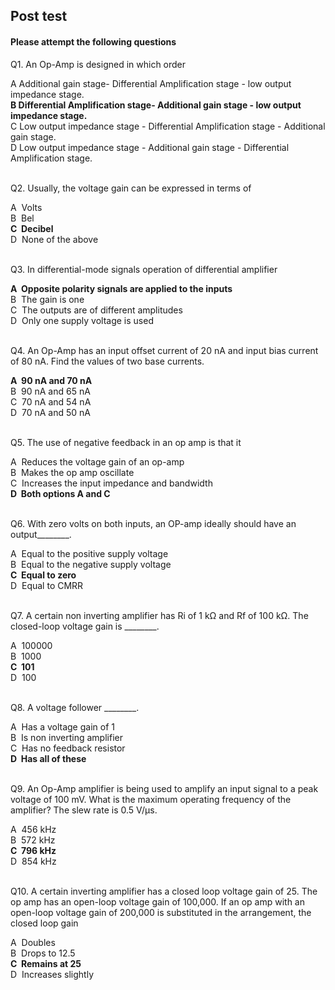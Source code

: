 ## Post test
#### Please attempt the following questions


Q1. An Op-Amp is designed in which order  

A   Additional gain stage- Differential Amplification stage - low output impedance stage.  
<b>B   Differential Amplification stage- Additional gain stage - low output impedance stage.</b>  
C   Low output impedance stage - Differential Amplification stage - Additional gain stage.  
D   Low output impedance stage - Additional gain stage - Differential Amplification stage.  
<br>


Q2. Usually, the voltage gain can be expressed in terms of  

A  Volts  
B  Bel  
<b>C  Decibel</b>  
D  None of the above  
<br>


Q3. In differential-mode signals operation of differential amplifier  

<b>A  Opposite polarity signals are applied to the inputs</b>  
B  The gain is one    
C  The outputs are of different amplitudes    
D  Only one supply voltage is used  
<br>


Q4. An Op-Amp has an input offset current of 20 nA and input bias current of 80 nA. Find the values of two base currents.  

<b>A  90 nA and 70 nA</b>  
B  90 nA and 65 nA  
C  70 nA and 54 nA  
D  70 nA and 50 nA  
<br>


Q5. The use of negative feedback in an op amp is that it  

A  Reduces the voltage gain of an op-amp  
B  Makes the op amp oscillate  
C  Increases the input impedance and bandwidth  
<b>D  Both options A and C</b>  
<br>


Q6. With zero volts on both inputs, an OP-amp ideally should have an output\_\_\_\_\_\_\_\_.  

A  Equal to the positive supply voltage  
B  Equal to the negative supply voltage  
<b>C  Equal to zero</b>  
D  Equal to CMRR  
<br>


Q7. A certain non inverting amplifier has Ri of 1 kΩ and Rf of 100 kΩ. The closed-loop voltage gain is \_\_\_\_\_\_\_\_.  

A  100000  
B  1000  
<b>C  101</b>  
D  100   
<br>
  

Q8. A voltage follower \_\_\_\_\_\_\_\_.  

A  Has a voltage gain of 1  
B  Is non inverting amplifier  
C  Has no feedback resistor  
<b>D  Has all of these</b>  
<br>

  
Q9. An Op-Amp amplifier is being used to amplify an input signal to a peak voltage of 100 mV. What is the maximum operating frequency of the amplifier? The slew rate is 0.5 V/µs.  

A  456 kHz  
B  572 kHz  
<b>C  796 kHz</b>  
D  854 kHz  
<br>

  
Q10. A certain inverting amplifier has a closed loop voltage gain of 25. The op amp has an open-loop voltage gain of 100,000. If an op amp with an open-loop voltage gain of 200,000 is substituted in the arrangement, the closed loop gain  

A  Doubles  
B  Drops to 12.5  
<b>C  Remains at 25</b>  
D  Increases slightly  


  